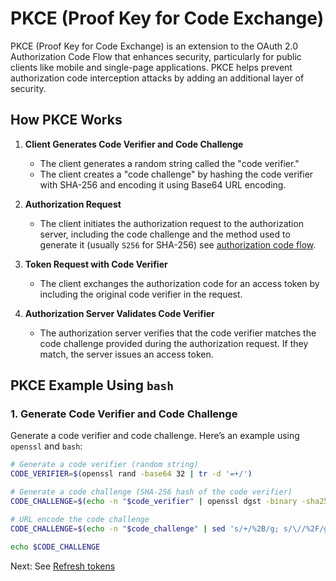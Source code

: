 # PKCE (Proof Key for Code Exchange)

PKCE (Proof Key for Code Exchange) is an extension to the OAuth 2.0 Authorization Code Flow that enhances security, particularly for public clients like mobile and single-page applications. PKCE helps prevent authorization code interception attacks by adding an additional layer of security.

## How PKCE Works

1. **Client Generates Code Verifier and Code Challenge**

   - The client generates a random string called the "code verifier."
   - The client creates a "code challenge" by hashing the code verifier with SHA-256 and encoding it using Base64 URL encoding.

2. **Authorization Request**

   - The client initiates the authorization request to the authorization server, including the code challenge and the method used to generate it (usually `S256` for SHA-256) see [authorization code flow](authorization-code-flow.md).

3. **Token Request with Code Verifier**

   - The client exchanges the authorization code for an access token by including the original code verifier in the request.

4. **Authorization Server Validates Code Verifier**
   - The authorization server verifies that the code verifier matches the code challenge provided during the authorization request. If they match, the server issues an access token.

## PKCE Example Using `bash`

### 1. Generate Code Verifier and Code Challenge

Generate a code verifier and code challenge. Here’s an example using `openssl` and `bash`:

```bash
# Generate a code verifier (random string)
CODE_VERIFIER=$(openssl rand -base64 32 | tr -d '=+/')

# Generate a code challenge (SHA-256 hash of the code verifier)
CODE_CHALLENGE=$(echo -n "$code_verifier" | openssl dgst -binary -sha256 | base64 | tr -d '=+/')

# URL encode the code challenge
CODE_CHALLENGE=$(echo -n "$code_challenge" | sed 's/+/%2B/g; s/\//%2F/g; s/=/%3D/g')

echo $CODE_CHALLENGE
```

Next: See [Refresh tokens](refresh-tokens.md)
